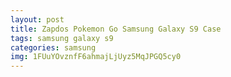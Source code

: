 ```yaml
---
layout: post
title: Zapdos Pokemon Go Samsung Galaxy S9 Case
tags: samsung galaxy s9
categories: samsung
img: 1FUuYOvznfF6ahmajLjUyz5MqJPGQ5cy0
---
```

